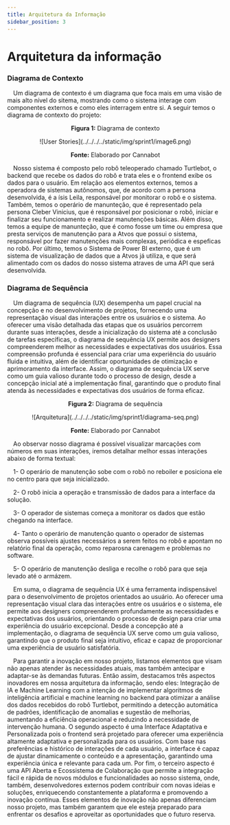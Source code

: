```yaml
---
title: Arquitetura da Informação
sidebar_position: 3
---
```


# Arquitetura da informação


### Diagrama de Contexto 

&emsp;Um diagrama de contexto é um diagrama que foca mais em uma visão de mais alto nível do sitema, mostrando como o sistema interage com componentes externos e como eles interragem entre si. A seguir temos o diagrama de contexto do projeto:


<p align="center"><b>Figura 1:</b> Diagrama de contexto </p>
<div align="center">
    ![User Stories](../../../../static/img/sprint1/image6.png)
  <p><b>Fonte:</b> Elaborado por Cannabot</p>
</div>



&emsp;Nosso sistema é composto pelo robô teleoperado chamado Turtlebot, o backend que recebe os dados do robô e trata eles e o frontend exibe os dados para o usuário. Em relação aos elementos externos, temos a operadora de sistemas autônomos, que, de acordo com a persona desenvolvida, é a ísis Leila, responsável por monitorar o robô e o sistema. Também, temos o operário de manunteção, que é representado pela persona Cleber Vinicius, que é responsável por posicionar o robô, iniciar e finalizar seu funcionamento e realizar manutenções básicas. Além disso, temos a equipe de manunteção, que é como fosse um time ou empresa que presta serviços de manutenção para a Atvos que possui o sistema, responsável por fazer manutenções mais complexas, periódica e espeficas no robô. Por último, temos o Sistema de Power BI externo, que é um sistema de visualização de dados que a Atvos já utiliza, e que será alimentado com os dados do nosso sistema atraves de uma API que será desenvolvida.

### Diagrama de Sequência

&emsp;Um diagrama de sequência (UX) desempenha um papel crucial na concepção e no desenvolvimento de projetos, fornecendo uma representação visual das interações entre os usuários e o sistema. Ao oferecer uma visão detalhada das etapas que os usuários percorrem durante suas interações, desde a inicialização do sistema até a conclusão de tarefas específicas, o diagrama de sequência UX permite aos designers compreenderem melhor as necessidades e expectativas dos usuários. Essa compreensão profunda é essencial para criar uma experiência do usuário fluida e intuitiva, além de identificar oportunidades de otimização e aprimoramento da interface. Assim, o diagrama de sequência UX serve como um guia valioso durante todo o processo de design, desde a concepção inicial até a implementação final, garantindo que o produto final atenda às necessidades e expectativas dos usuários de forma eficaz.

<p align="center"><b> Figura 2:</b> Diagrama de sequência </p>
<div align="center">
  ![Arquitetura](../../../../static/img/sprint1/diagrama-seq.png)
  <p><b>Fonte:</b> Elaborado por Cannabot</p>
</div>

&emsp;Ao observar nosso diagrama é possível visualizar marcações com números em suas interações, iremos detalhar melhor essas interações abaixo de forma textual:

&emsp;1- O operário de manutenção sobe com o robô no reboiler e posiciona ele no centro para que seja inicializado.

&emsp;2- O robô inicia a operação e transmissão de dados para a interface da solução.

&emsp;3- O operador de sistemas começa a monitorar os dados que estão chegando na interface.

&emsp;4- Tanto o operário de manutenção quanto o operador de sistemas observa possíveis ajustes necessários a serem feitos no robô e apontam no relatório final da operação, como reparosna carenagem e problemas no software.

&emsp;5- O operário de manutenção desliga e recolhe o robô para que seja levado até o armázem.

&emsp;Em suma, o diagrama de sequência UX é uma ferramenta indispensável para o desenvolvimento de projetos orientados ao usuário. Ao oferecer uma representação visual clara das interações entre os usuários e o sistema, ele permite aos designers compreenderem profundamente as necessidades e expectativas dos usuários, orientando o processo de design para criar uma experiência do usuário excepcional. Desde a concepção até a implementação, o diagrama de sequência UX serve como um guia valioso, garantindo que o produto final seja intuitivo, eficaz e capaz de proporcionar uma experiência de usuário satisfatória.

&emsp;Para garantir a inovação em nosso projeto, listamos elementos que visam não apenas atender às necessidades atuais, mas também antecipar e adaptar-se às demandas futuras. Então assim, destacamos três aspectos inovadores em nossa arquitetura da informação, sendo eles: Integração de IA e Machine Learning com a intenção de implementar algoritmos de inteligência artificial e machine learning no backend para otimizar a análise dos dados recebidos do robô Turtlebot, permitindo a detecção automática de padrões, identificação de anomalias e sugestão de melhorias, aumentando a eficiência operacional e reduzindo a necessidade de intervenção humana. O segundo aspecto é uma Interface Adaptativa e Personalizada pois o frontend será projetado para oferecer uma experiência altamente adaptativa e personalizada para os usuários. Com base nas preferências e histórico de interações de cada usuário, a interface é capaz de ajustar dinamicamente o conteúdo e a apresentação, garantindo uma experiência única e relevante para cada um. Por fim, o terceiro aspecto é uma API Aberta e Ecossistema de Colaboração que permite a integração fácil e rápida de novos módulos e funcionalidades ao nosso sistema, onde, também, desenvolvedores externos podem contribuir com novas ideias e soluções, enriquecendo constantemente a plataforma e promovendo a inovação contínua.
Esses elementos de inovação não apenas diferenciam nosso projeto, mas também garantem que ele esteja preparado para enfrentar os desafios e aproveitar as oportunidades que o futuro reserva.